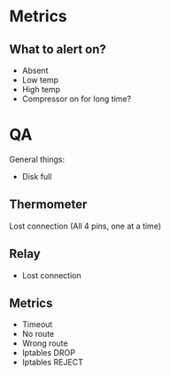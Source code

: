 # Metrics
## What to alert on?
* Absent
* Low temp
* High temp
* Compressor on for long time?


# QA
General things:
* Disk full

## Thermometer
Lost connection (All 4 pins, one at a time)

## Relay
* Lost connection

## Metrics  
* Timeout
* No route
* Wrong route
* Iptables DROP
* Iptables REJECT
